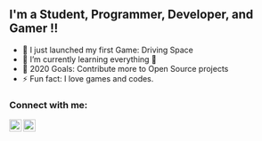 ## I'm a Student, Programmer, Developer, and Gamer !!
- 🔭 I just launched my first Game: Driving Space
- 🌱 I’m currently learning everything 🤣
- 🥅 2020 Goals: Contribute more to Open Source projects
- ⚡ Fun fact: I love games and codes.

### Connect with me:

[<img align="left" alt="8deadlyjoker | LinkedIn" width="22px" src="https://cdn.jsdelivr.net/npm/simple-icons@v3/icons/linkedin.svg" />][linkedin]
[<img align="left" alt="8deadlyjoker | Instagram" width="22px" src="https://cdn.jsdelivr.net/npm/simple-icons@v3/icons/instagram.svg" />][instagram]

<br />

[instagram]: https://instagram.com/codeSTACKr
[linkedin]: https://linkedin.com/in/codeSTACKr

